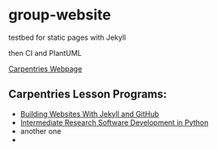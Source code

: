 # group-website

testbed for static pages with Jekyll

then CI and PlantUML

[Carpentries Webpage](https://carpentries.org/)

## Carpentries Lesson Programs:
- [Building Websites With Jekyll and GitHub](https://carpentries-incubator.github.io/jekyll-pages-novice)
- [Intermediate Research Software Development in Python](https://carpentries-incubator.github.io/python-intermediate-development)
- another one 
- 
